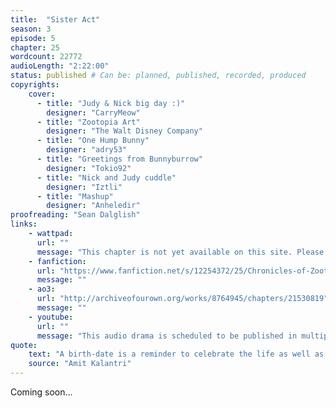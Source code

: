 ```yaml
---
title:  "Sister Act"
season: 3
episode: 5
chapter: 25
wordcount: 22772
audioLength: "2:22:00"
status: published # Can be: planned, published, recorded, produced
copyrights:
    cover:
      - title: "Judy & Nick big day :)"
        designer: "CarryMeow"
      - title: "Zootopia Art"
        designer: "The Walt Disney Company"
      - title: "One Hump Bunny"
        designer: "adry53"
      - title: "Greetings from Bunnyburrow"
        designer: "Tokio92"
      - title: "Nick and Judy cuddle"
        designer: "Iztli"
      - title: "Mashup"
        designer: "Anheledir"
proofreading: "Sean Dalglish"
links:
    - wattpad:
      url: ""
      message: "This chapter is not yet available on this site. Please choose another hoster!"
    - fanfiction:
      url: "https://www.fanfiction.net/s/12254372/25/Chronicles-of-Zootopia"
      message: ""
    - ao3:
      url: "http://archiveofourown.org/works/8764945/chapters/21530819"
      message: ""
    - youtube:
      url: ""
      message: "This audio drama is scheduled to be published in multiple parts, starting on Sep 18, 2017!"
quote:
    text: "A birth-date is a reminder to celebrate the life as well as to update the life."
    source: "Amit Kalantri"
---
```

Coming soon...